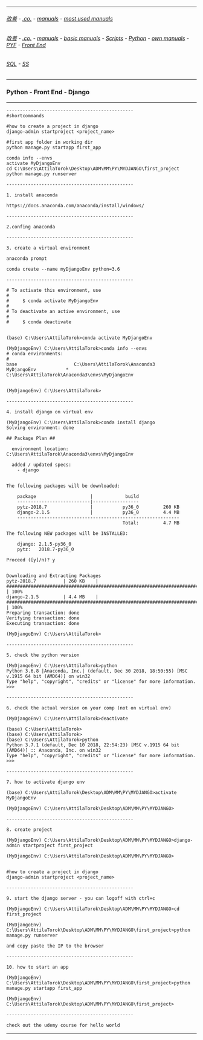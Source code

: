 
---

###### [改善](https://github.com/ttltrk/0C/blob/master/README.MD) - [.co.](https://github.com/ttltrk/PRG/blob/master/CODING.MD) - [manuals](https://github.com/ttltrk/PRG/blob/master/MAN.MD) - [most used manuals](https://github.com/ttltrk/PRG/blob/master/MUM.MD)

###### [改善](https://github.com/ttltrk/0C/blob/master/README.MD) - [.co.](https://github.com/ttltrk/PRG/blob/master/CODING.MD) - [manuals](https://github.com/ttltrk/PRG/blob/master/MAN.MD) - [basic manuals](https://github.com/ttltrk/PRG/blob/master/MANUALS.MD) - [Scripts](https://github.com/ttltrk/PRG/blob/master/PY/DOC/SC/SC.MD) - [Python](https://github.com/ttltrk/PRG/blob/master/PY/DOC/PY/PY.MD) - [own manuals](https://github.com/ttltrk/PRG/blob/master/PY/DOC/PY/MAN/MAN.MD) - [PYF](https://github.com/ttltrk/PRG/blob/master/PY/DOC/PYF/PYF.MD) - [Front End](https://github.com/ttltrk/PRG/blob/master/PY/DOC/PYF/FrontEnd/FE.MD)

###### [SQL](https://github.com/ttltrk/DB/blob/master/SQL/DOC/OSM/OSQLM/SQLM/SQLM.MD#^) - [SS](https://github.com/ttltrk/ELSE/blob/master/SHELL/OSSM/SSCR/SSCR.MD)

---

<h3 id='^'>Python - Front End - Django</h3>

---

```
-----------------------------------------------
#shortcommands

#how to create a project in django
django-admin startproject <project_name>

#first app folder in working dir
python manage.py startapp first_app

conda info --envs
activate MyDjangoEnv
cd C:\Users\AttilaTorok\Desktop\ADM\MM\PY\MYDJANGO\first_project
python manage.py runserver

-----------------------------------------------

1. install anaconda

https://docs.anaconda.com/anaconda/install/windows/

-----------------------------------------------

2.confing anaconda

-----------------------------------------------

3. create a virtual environment

anaconda prompt

conda create --name myDjangoEnv python=3.6

-----------------------------------------------

# To activate this environment, use
#
#     $ conda activate MyDjangoEnv
#
# To deactivate an active environment, use
#
#     $ conda deactivate


(base) C:\Users\AttilaTorok>conda activate MyDjangoEnv

(MyDjangoEnv) C:\Users\AttilaTorok>conda info --envs
# conda environments:
#
base                     C:\Users\AttilaTorok\Anaconda3
MyDjangoEnv           *  C:\Users\AttilaTorok\Anaconda3\envs\MyDjangoEnv


(MyDjangoEnv) C:\Users\AttilaTorok>

-----------------------------------------------

4. install django on virtual env

(MyDjangoEnv) C:\Users\AttilaTorok>conda install django
Solving environment: done

## Package Plan ##

  environment location: C:\Users\AttilaTorok\Anaconda3\envs\MyDjangoEnv

  added / updated specs:
    - django


The following packages will be downloaded:

    package                    |            build
    ---------------------------|-----------------
    pytz-2018.7                |           py36_0         260 KB
    django-2.1.5               |           py36_0         4.4 MB
    ------------------------------------------------------------
                                           Total:         4.7 MB

The following NEW packages will be INSTALLED:

    django: 2.1.5-py36_0
    pytz:   2018.7-py36_0

Proceed ([y]/n)? y


Downloading and Extracting Packages
pytz-2018.7          | 260 KB    | ############################################################################ | 100%
django-2.1.5         | 4.4 MB    | ############################################################################ | 100%
Preparing transaction: done
Verifying transaction: done
Executing transaction: done

(MyDjangoEnv) C:\Users\AttilaTorok>

-----------------------------------------------

5. check the python version

(MyDjangoEnv) C:\Users\AttilaTorok>python
Python 3.6.8 |Anaconda, Inc.| (default, Dec 30 2018, 18:50:55) [MSC v.1915 64 bit (AMD64)] on win32
Type "help", "copyright", "credits" or "license" for more information.
>>>

-----------------------------------------------

6. check the actual version on your comp (not on virtual env)

(MyDjangoEnv) C:\Users\AttilaTorok>deactivate

(base) C:\Users\AttilaTorok>
(base) C:\Users\AttilaTorok>
(base) C:\Users\AttilaTorok>python
Python 3.7.1 (default, Dec 10 2018, 22:54:23) [MSC v.1915 64 bit (AMD64)] :: Anaconda, Inc. on win32
Type "help", "copyright", "credits" or "license" for more information.
>>>

-----------------------------------------------

7. how to activate django env

(base) C:\Users\AttilaTorok\Desktop\ADM\MM\PY\MYDJANGO>activate MyDjangoEnv

(MyDjangoEnv) C:\Users\AttilaTorok\Desktop\ADM\MM\PY\MYDJANGO>

-----------------------------------------------

8. create project

(MyDjangoEnv) C:\Users\AttilaTorok\Desktop\ADM\MM\PY\MYDJANGO>django-admin startproject first_project

(MyDjangoEnv) C:\Users\AttilaTorok\Desktop\ADM\MM\PY\MYDJANGO>


#how to create a project in django
django-admin startproject <project_name>

-----------------------------------------------

9. start the django server - you can logoff with ctrl+c

(MyDjangoEnv) C:\Users\AttilaTorok\Desktop\ADM\MM\PY\MYDJANGO>cd first_project

(MyDjangoEnv) C:\Users\AttilaTorok\Desktop\ADM\MM\PY\MYDJANGO\first_project>python manage.py runserver

and copy paste the IP to the browser

-----------------------------------------------

10. how to start an app

(MyDjangoEnv) C:\Users\AttilaTorok\Desktop\ADM\MM\PY\MYDJANGO\first_project>python manage.py startapp first_app

(MyDjangoEnv) C:\Users\AttilaTorok\Desktop\ADM\MM\PY\MYDJANGO\first_project>

-----------------------------------------------

check out the udemy course for hello world
```

---
